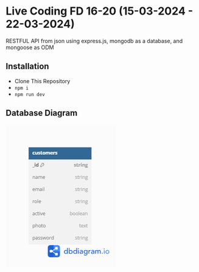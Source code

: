 # Live Coding FD 16-20 (15-03-2024 - 22-03-2024)

RESTFUL API from json using express.js, mongodb as a database, and mongoose as ODM

## Installation

- Clone This Repository
- `npm i`
- `npm run dev`

## Database Diagram

![Database Diagram](./data/db-diagram.png)
